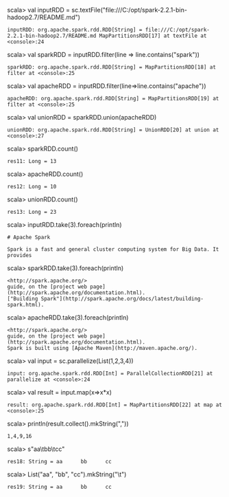 scala> val inputRDD = sc.textFile("file:///C:/opt/spark-2.2.1-bin-hadoop2.7/README.md")
~~~
inputRDD: org.apache.spark.rdd.RDD[String] = file:///C:/opt/spark-2.2.1-bin-hadoop2.7/README.md MapPartitionsRDD[17] at textFile at <console>:24
~~~
scala> val sparkRDD = inputRDD.filter(line => line.contains("spark"))
~~~
sparkRDD: org.apache.spark.rdd.RDD[String] = MapPartitionsRDD[18] at filter at <console>:25
~~~
scala> val apacheRDD = inputRDD.filter(line=>line.contains("apache"))
~~~
apacheRDD: org.apache.spark.rdd.RDD[String] = MapPartitionsRDD[19] at filter at <console>:25
~~~
scala> val unionRDD = sparkRDD.union(apacheRDD)
~~~
unionRDD: org.apache.spark.rdd.RDD[String] = UnionRDD[20] at union at <console>:27
~~~
scala> sparkRDD.count()
~~~
res11: Long = 13
~~~
scala> apacheRDD.count()
~~~
res12: Long = 10
~~~
scala> unionRDD.count()
~~~
res13: Long = 23
~~~
scala> inputRDD.take(3).foreach(println)
~~~
# Apache Spark

Spark is a fast and general cluster computing system for Big Data. It provides
~~~
scala> sparkRDD.take(3).foreach(println)
~~~
<http://spark.apache.org/>
guide, on the [project web page](http://spark.apache.org/documentation.html).
["Building Spark"](http://spark.apache.org/docs/latest/building-spark.html).
~~~
scala> apacheRDD.take(3).foreach(println)
~~~
<http://spark.apache.org/>
guide, on the [project web page](http://spark.apache.org/documentation.html).
Spark is built using [Apache Maven](http://maven.apache.org/).
~~~
scala> val input = sc.parallelize(List(1,2,3,4))
~~~
input: org.apache.spark.rdd.RDD[Int] = ParallelCollectionRDD[21] at parallelize at <console>:24
~~~
scala> val result = input.map(x=>x*x)
~~~
result: org.apache.spark.rdd.RDD[Int] = MapPartitionsRDD[22] at map at <console>:25
~~~
scala> println(result.collect().mkString(","))
~~~
1,4,9,16
~~~
scala> s"aa\tbb\tcc"
~~~
res18: String = aa      bb      cc
~~~
scala> List("aa", "bb", "cc").mkString("\t")
~~~
res19: String = aa      bb      cc
~~~
